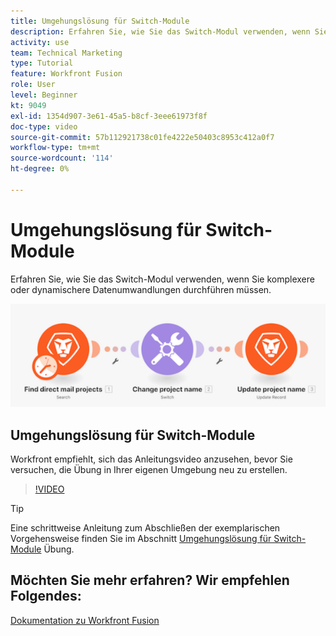 ```yaml
---
title: Umgehungslösung für Switch-Module
description: Erfahren Sie, wie Sie das Switch-Modul verwenden, wenn Sie komplexere oder dynamischere Datenumwandlungen durchführen müssen in [!DNL Adobe Workfront Fusion].
activity: use
team: Technical Marketing
type: Tutorial
feature: Workfront Fusion
role: User
level: Beginner
kt: 9049
exl-id: 1354d907-3e61-45a5-b8cf-3eee61973f8f
doc-type: video
source-git-commit: 57b112921738c01fe4222e50403c8953c412a0f7
workflow-type: tm+mt
source-wordcount: '114'
ht-degree: 0%

---
```


# Umgehungslösung für Switch-Module

Erfahren Sie, wie Sie das Switch-Modul verwenden, wenn Sie komplexere oder dynamischere Datenumwandlungen durchführen müssen.

![Ein Bild, das das Switch-Modul verwendet](assets/beyond-basic-modules-4.png)

## Umgehungslösung für Switch-Module

Workfront empfiehlt, sich das Anleitungsvideo anzusehen, bevor Sie versuchen, die Übung in Ihrer eigenen Umgebung neu zu erstellen.

>[!VIDEO](https://video.tv.adobe.com/v/335290/?quality=12&learn=on)

>[!TIP]
>
>Eine schrittweise Anleitung zum Abschließen der exemplarischen Vorgehensweise finden Sie im Abschnitt [Umgehungslösung für Switch-Module](https://experienceleague.adobe.com/docs/workfront-learn/tutorials-workfront/fusion/exercises/switch-module.html?lang=en) Übung.


## Möchten Sie mehr erfahren? Wir empfehlen Folgendes:

[Dokumentation zu Workfront Fusion](https://experienceleague.adobe.com/docs/workfront/using/adobe-workfront-fusion/workfront-fusion-2.html?lang=en)
